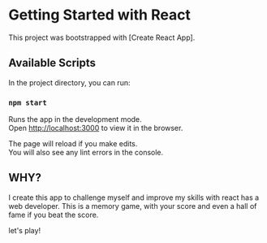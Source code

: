 # Getting Started with React

This project was bootstrapped with [Create React App].

## Available Scripts

In the project directory, you can run:

### `npm start`

Runs the app in the development mode.\
Open [http://localhost:3000](http://localhost:3000) to view it in the browser.

The page will reload if you make edits.\
You will also see any lint errors in the console.

## WHY?

I create this app to challenge myself and improve my skills with react has a web developer.
This is a memory game, with your score and even a hall of fame if you beat the score.

let's play!